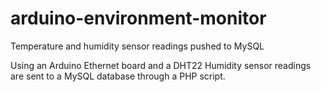 arduino-environment-monitor
===========================

Temperature and humidity sensor readings pushed to MySQL

Using an Arduino Ethernet board and a DHT22 Humidity sensor readings are sent to a MySQL database through a PHP script.
